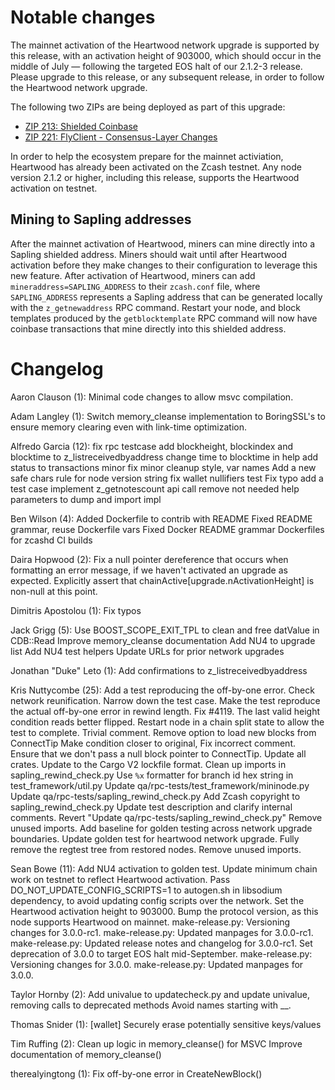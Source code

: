 Notable changes
===============

The mainnet activation of the Heartwood network upgrade is supported by this
release, with an activation height of 903000, which should occur in the middle
of July — following the targeted EOS halt of our 2.1.2-3 release. Please upgrade
to this release, or any subsequent release, in order to follow the Heartwood
network upgrade.

The following two ZIPs are being deployed as part of this upgrade:

- [ZIP 213: Shielded Coinbase](https://zips.z.cash/zip-0213)
- [ZIP 221: FlyClient - Consensus-Layer Changes](https://zips.z.cash/zip-0221)

In order to help the ecosystem prepare for the mainnet activiation, Heartwood
has already been activated on the Zcash testnet. Any node version 2.1.2 or
higher, including this release, supports the Heartwood activation on testnet.

## Mining to Sapling addresses

After the mainnet activation of Heartwood, miners can mine directly into a
Sapling shielded address. Miners should wait until after Heartwood activation
before they make changes to their configuration to leverage this new feature.
After activation of Heartwood, miners can add `mineraddress=SAPLING_ADDRESS` to
their `zcash.conf` file, where `SAPLING_ADDRESS` represents a Sapling address
that can be generated locally with the `z_getnewaddress` RPC command. Restart
your node, and block templates produced by the `getblocktemplate` RPC command
will now have coinbase transactions that mine directly into this shielded
address.

Changelog
=========

Aaron Clauson (1):
      Minimal code changes to allow msvc compilation.

Adam Langley (1):
      Switch memory_cleanse implementation to BoringSSL's to ensure memory clearing even with link-time optimization.

Alfredo Garcia (12):
      fix rpc testcase
      add blockheight, blockindex and blocktime to z_listreceivedbyaddress
      change time to blocktime in help
      add status to transactions
      minor fix
      minor cleanup style, var names
      Add a new safe chars rule for node version string
      fix wallet nullifiers test
      Fix typo
      add a test case
      implement z_getnotescount api call
      remove not needed help parameters to dump and import impl

Ben Wilson (4):
      Added Dockerfile to contrib with README
      Fixed README grammar, reuse Dockerfile vars
      Fixed Docker README grammar
      Dockerfiles for zcashd CI builds

Daira Hopwood (2):
      Fix a null pointer dereference that occurs when formatting an error message, if we haven't activated an upgrade as expected.
      Explicitly assert that chainActive[upgrade.nActivationHeight] is non-null at this point.

Dimitris Apostolou (1):
      Fix typos

Jack Grigg (5):
      Use BOOST_SCOPE_EXIT_TPL to clean and free datValue in CDB::Read
      Improve memory_cleanse documentation
      Add NU4 to upgrade list
      Add NU4 test helpers
      Update URLs for prior network upgrades

Jonathan "Duke" Leto (1):
      Add confirmations to z_listreceivedbyaddress

Kris Nuttycombe (25):
      Add a test reproducing the off-by-one error.
      Check network reunification.
      Narrow down the test case.
      Make the test reproduce the actual off-by-one error in rewind length.
      Fix #4119.
      The last valid height condition reads better flipped.
      Restart node in a chain split state to allow the test to complete.
      Trivial comment.
      Remove option to load new blocks from ConnectTip
      Make condition closer to original, Fix incorrect comment.
      Ensure that we don't pass a null block pointer to ConnectTip.
      Update all crates.
      Update to the Cargo V2 lockfile format.
      Clean up imports in sapling_rewind_check.py
      Use `%x` formatter for branch id hex string in test_framework/util.py
      Update qa/rpc-tests/test_framework/mininode.py
      Update qa/rpc-tests/sapling_rewind_check.py
      Add Zcash copyright to sapling_rewind_check.py
      Update test description and clarify internal comments.
      Revert "Update qa/rpc-tests/sapling_rewind_check.py"
      Remove unused imports.
      Add baseline for golden testing across network upgrade boundaries.
      Update golden test for heartwood network upgrade.
      Fully remove the regtest tree from restored nodes.
      Remove unused imports.

Sean Bowe (11):
      Add NU4 activation to golden test.
      Update minimum chain work on testnet to reflect Heartwood activation.
      Pass DO_NOT_UPDATE_CONFIG_SCRIPTS=1 to autogen.sh in libsodium dependency, to avoid updating config scripts over the network.
      Set the Heartwood activation height to 903000.
      Bump the protocol version, as this node supports Heartwood on mainnet.
      make-release.py: Versioning changes for 3.0.0-rc1.
      make-release.py: Updated manpages for 3.0.0-rc1.
      make-release.py: Updated release notes and changelog for 3.0.0-rc1.
      Set deprecation of 3.0.0 to target EOS halt mid-September.
      make-release.py: Versioning changes for 3.0.0.
      make-release.py: Updated manpages for 3.0.0.

Taylor Hornby (2):
      Add univalue to updatecheck.py and update univalue, removing calls to deprecated methods
      Avoid names starting with __.

Thomas Snider (1):
      [wallet] Securely erase potentially sensitive keys/values

Tim Ruffing (2):
      Clean up logic in memory_cleanse() for MSVC
      Improve documentation of memory_cleanse()

therealyingtong (1):
      Fix off-by-one error in CreateNewBlock()

